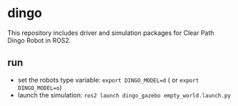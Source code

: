 # dingo
This repository includes driver and simulation packages for Clear Path Dingo Robot in ROS2.

## run
- set the robots type variable: `export DINGO_MODEL=d` ( or `export DINGO_MODEL=o`)
- launch the simulation: `ros2 launch dingo_gazebo empty_world.launch.py`

